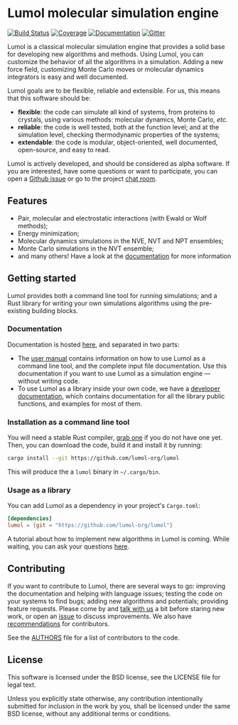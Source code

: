 # Lumol molecular simulation engine

[![Build Status](https://travis-ci.org/lumol-org/lumol.svg?branch=master)](https://travis-ci.org/lumol-org/lumol)
[![Coverage](https://codecov.io/gh/lumol-org/lumol/branch/master/graph/badge.svg)](https://codecov.io/gh/lumol-org/lumol)
[![Documentation](https://img.shields.io/badge/documentation-latest-brightgreen.svg)](https://lumol-org.github.io/lumol/latest/index.html)
[![Gitter](https://badges.gitter.im/lumol-org/lumol.svg)](https://gitter.im/lumol-org/lumol)

Lumol is a classical molecular simulation engine that provides a solid base for
developing new algorithms and methods. Using Lumol, you can customize the
behavior of all the algorithms in a simulation. Adding a new force field,
customizing Monte Carlo moves or molecular dynamics integrators is easy and well
documented.

Lumol goals are to be flexible, reliable and extensible. For us, this means that
this software should be:

- **flexible**: the code can simulate all kind of systems, from proteins to
  crystals, using various methods: molecular dynamics, Monte Carlo, *etc.*
- **reliable**: the code is well tested, both at the function level; and at the
  simulation level, checking thermodynamic properties of the systems;
- **extendable**: the code is modular, object-oriented, well documented,
  open-source, and easy to read.

Lumol is actively developed, and should be considered as alpha software. If
you are interested, have some questions or want to participate, you can open a
[Github issue][issues] or go to the project [chat room][Gitter].

## Features

- Pair, molecular and electrostatic interactions (with Ewald or Wolf methods);
- Energy minimization;
- Molecular dynamics simulations in the NVE, NVT and NPT ensembles;
- Monte Carlo simulations in the NVT ensemble;
- and many others! Have a look at the [documentation](#documentation) for more
  information

## Getting started

Lumol provides both a command line tool for running simulations; and a Rust
library for writing your own simulations algorithms using the pre-existing
building blocks.

### Documentation

Documentation is hosted [here](http://lumol-org.github.io/lumol), and separated
in two parts:

- The [user manual][user_manual] contains information on how to use Lumol as a
  command line tool, and the complete input file documentation. Use this
  documentation if you want to use Lumol as a simulation engine — without
  writing code.
- To use Lumol as a library inside your own code, we have a [developer
  documentation][devdoc], which contains documentation for all the library
  public functions, and examples for most of them.

### Installation as a command line tool

You will need a stable Rust compiler, [grab one][Rust] if you do not have one
yet. Then, you can download the code, build it and install it by running:

```bash
cargo install --git https://github.com/lumol-org/lumol
```

This will produce the a `lumol` binary in `~/.cargo/bin`.

### Usage as a library

You can add Lumol as a dependency in your project's `Cargo.toml`:

```toml
[dependencies]
lumol = {git = "https://github.com/lumol-org/lumol"}
```

A tutorial about how to implement new algorithms in Lumol is coming. While
waiting, you can ask your questions [here][Gitter].

## Contributing

If you want to contribute to Lumol, there are several ways to go: improving the
documentation and helping with language issues; testing the code on your systems
to find bugs; adding new algorithms and potentials; providing feature requests.
Please come by and [talk with us][Gitter] a bit before staring new work, or open
an [issue][issues] to discuss improvements. We also have
[recommendations][contributing] for contributors.

See the [AUTHORS](AUTHORS) file for a list of contributors to the code.

## License

This software is licensed under the BSD license, see the LICENSE file for legal
text.

Unless you explicitly state otherwise, any contribution intentionally submitted
for inclusion in the work by you, shall be licensed under the same BSD license,
without any additional terms or conditions.

[Rust]: https://www.rust-lang.org/downloads.html
[Gitter]: https://gitter.im/lumol-org/lumol
[issues]: https://github.com/lumol-org/lumol/issues/new
[contributing]: Contributing.md
[user_manual]: http://lumol-org.github.io/lumol/latest/book/
[devdoc]: http://lumol-org.github.io/lumol/latest/lumol/
